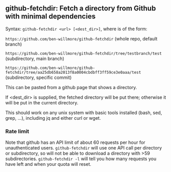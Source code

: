 ## github-fetchdir: Fetch a directory from Github with minimal dependencies
  
Syntax: `github-fetchdir <url> [<dest_dir>]`, where <url> is of the form:

`https://github.com/ben-willmore/github-fetchdir` (whole repo, default branch)

`https://github.com/ben-willmore/github-fetchdir/tree/testbranch/test` (subdirectory, main branch)

`https://github.com/ben-willmore/github-fetchdir/tree/aa25db658a2013f8a0004cbdbff3ff59ce3e0aaa/test` (subdirectory, specific commit)

This can be pasted from a github page that shows a directory.
  
If <dest_dir> is supplied, the fetched directory will be put there; otherwise it will be put in the current directory.

This should work on any unix system with basic tools installed (bash, sed, grep, ...), including jq and either curl or wget.

### Rate limit

Note that github has an API limit of about 60 requests per hour for unauthenticated users. `github-fetchdir` will use one API call per directory or subdirectory, so will not be able to download a directory with >59 subdirectories. `github-fetchdir -l` will tell you how many requests you have left and when your quota will reset.